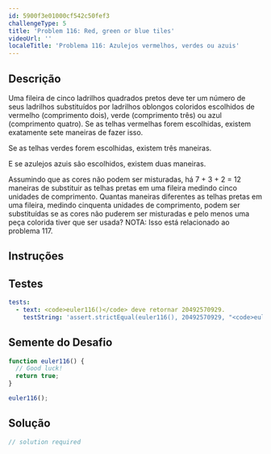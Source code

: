 ```yaml
---
id: 5900f3e01000cf542c50fef3
challengeType: 5
title: 'Problem 116: Red, green or blue tiles'
videoUrl: ''
localeTitle: 'Problema 116: Azulejos vermelhos, verdes ou azuis'
---
```


## Descrição
<section id="description"> Uma fileira de cinco ladrilhos quadrados pretos deve ter um número de seus ladrilhos substituídos por ladrilhos oblongos coloridos escolhidos de vermelho (comprimento dois), verde (comprimento três) ou azul (comprimento quatro). Se as telhas vermelhas forem escolhidas, existem exatamente sete maneiras de fazer isso. <p> Se as telhas verdes forem escolhidas, existem três maneiras. </p><p> E se azulejos azuis são escolhidos, existem duas maneiras. </p><p> Assumindo que as cores não podem ser misturadas, há 7 + 3 + 2 = 12 maneiras de substituir as telhas pretas em uma fileira medindo cinco unidades de comprimento. Quantas maneiras diferentes as telhas pretas em uma fileira, medindo cinquenta unidades de comprimento, podem ser substituídas se as cores não puderem ser misturadas e pelo menos uma peça colorida tiver que ser usada? NOTA: Isso está relacionado ao problema 117. </p></section>

## Instruções
<section id="instructions">
</section>

## Testes
<section id='tests'>

```yml
tests:
  - text: <code>euler116()</code> deve retornar 20492570929.
    testString: 'assert.strictEqual(euler116(), 20492570929, "<code>euler116()</code> should return 20492570929.");'

```

</section>

## Semente do Desafio
<section id='challengeSeed'>

<div id='js-seed'>

```js
function euler116() {
  // Good luck!
  return true;
}

euler116();

```

</div>



</section>

## Solução
<section id='solution'>

```js
// solution required
```
</section>
